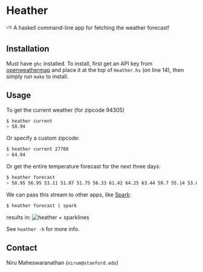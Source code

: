 # Heather

:partly_sunny: A haskell command-line app for fetching the weather forecast!

## Installation
Must have `ghc` installed. To install, first get an API key from
[openweathermap](http://openweathermap.org) and place it at the top of `Heather.hs` (on line 14),
then simply run `make` to install.

## Usage
To get the current weather (for zipcode 94305)

```bash
$ heather current
> 58.94
```

Or specify a custom zipcode:
```bash
$ heather current 27708
> 64.94
```

Or get the entire temperature forecast for the next three days:
```bash
$ heather forecast
> 58.95 56.95 53.11 51.87 51.75 56.33 61.42 64.25 63.44 59.7 55.14 53.07 52.26 55.86 60.44 63.06 62.45 59.22 56.03 56.51 56.27 57.17 61.03 63.71 63.69 59.86 55.96 55.41 54.73 55.13 62.33 66.28 65.31 60.68 55.29 52.67 51.9 54.26 61.14 64.05 
```

We can pass this stream to other apps, like [Spark](https://github.com/holman/spark):
```bash
$ heather forecast | spark
```
results in:
![heather + sparklines](https://cloud.githubusercontent.com/assets/904854/7998174/940792b6-0aed-11e5-82f9-5098cc7f25fa.png)

See `heather -h` for more info.

## Contact
Niru Maheswaranathan (`nirum@stanford.edu`)
